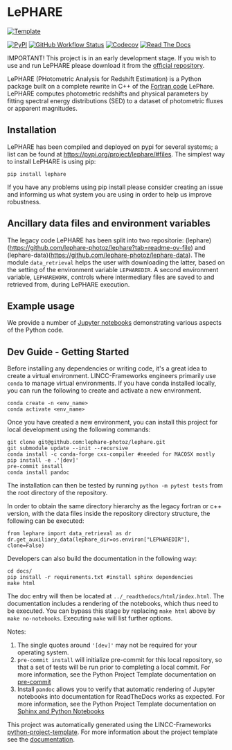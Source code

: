 # LePHARE

[![Template](https://img.shields.io/badge/Template-LINCC%20Frameworks%20Python%20Project%20Template-brightgreen)](https://lincc-ppt.readthedocs.io/en/latest/)

[![PyPI](https://img.shields.io/pypi/v/lephare?color=blue&logo=pypi&logoColor=white)](https://pypi.org/project/lephare/)
[![GitHub Workflow Status](https://img.shields.io/github/actions/workflow/status/lincc-frameworks/lephare/smoke-test.yml)](https://github.com/lephare-photoz/lephare/actions/workflows/smoke-test.yml)
[![Codecov](https://codecov.io/gh/lephare-photoz/lephare/branch/main/graph/badge.svg)](https://codecov.io/gh/lephare-photoz/lephare)
[![Read The Docs](https://img.shields.io/readthedocs/lephare)](https://lephare.readthedocs.io/)

IMPORTANT! This project is in an early development stage. If you wish to use and run LePHARE please download it from the [official repository](https://gitlab.lam.fr/Galaxies/LEPHARE/).

LePHARE (PHotometric Analysis for Redshift Estimation) is a Python package built on a complete rewrite in C++ of the [Fortran code](https://www.cfht.hawaii.edu/~arnouts/LEPHARE/acknowledgement.html) LePhare.
LePHARE computes photometric redshifts and physical parameters by fitting spectral energy distributions (SED) to a dataset of photometric fluxes or apparent magnitudes.

## Installation

LePHARE has been compiled and deployed on pypi for several systems; a list can be found at https://pypi.org/project/lephare/#files.
The simplest way to install LePHARE is using pip:

```
pip install lephare
```

If you have any problems using pip install please consider creating an issue and informing us what system you are using in order to help us improve robustness.

## Ancillary data files and environment variables
The legacy code LePHARE has been split into two repositorie: (lephare)(https://github.com/lephare-photoz/lephare?tab=readme-ov-file)
and (lephare-data)(https://github.com/lephare-photoz/lephare-data). The module `data_retrieval` helps the user with downloading the latter, based on
the setting of the environment variable `LEPHAREDIR`.
A second environment variable, `LEPHAREWORK`, controls where intermediary files are saved to and retrieved from, during LePHARE execution.

## Example usage

We provide a number of [Jupyter notebooks](docs/notebooks/) demonstrating various aspects of the Python code.

## Dev Guide - Getting Started

Before installing any dependencies or writing code, it's a great idea to create a
virtual environment. LINCC-Frameworks engineers primarily use `conda` to manage virtual
environments. If you have conda installed locally, you can run the following to
create and activate a new environment.

```
conda create -n <env_name>
conda activate <env_name>
```

Once you have created a new environment, you can install this project for local
development using the following commands:

```
git clone git@github.com:lephare-photoz/lephare.git
git submodule update --init --recursive
conda install -c conda-forge cxx-compiler #needed for MACOSX mostly
pip install -e .'[dev]'
pre-commit install
conda install pandoc
```
The installation can then be tested by running `python -m pytest tests` from the root directory of the repository.

In order to obtain the same directory hierarchy as the legacy fortran or c++ version, with the data files inside the
repository directory structure, the following can be executed:

```
from lephare import data_retrieval as dr
dr.get_auxiliary_data(lephare_dir=os.environ["LEPHAREDIR"], clone=False)
```


Developers can also build the documentation in the following way:

```
cd docs/
pip install -r requirements.txt #install sphinx dependencies
make html
```

The doc entry will then be located at `../_readthedocs/html/index.html`. The documentation includes a rendering of
the notebooks, which thus need to be executed. You can bypass this stage by replacing `make html` above by `make no-notebooks`.
Executing `make` will list further options.

Notes:

1. The single quotes around `'[dev]'` may not be required for your operating system.
2. `pre-commit install` will initialize pre-commit for this local repository, so
   that a set of tests will be run prior to completing a local commit. For more
   information, see the Python Project Template documentation on 
   [pre-commit](https://lincc-ppt.readthedocs.io/en/latest/practices/precommit.html)
3. Install `pandoc` allows you to verify that automatic rendering of Jupyter notebooks
   into documentation for ReadTheDocs works as expected. For more information, see
   the Python Project Template documentation on
   [Sphinx and Python Notebooks](https://lincc-ppt.readthedocs.io/en/latest/practices/sphinx.html#python-notebooks)


This project was automatically generated using the LINCC-Frameworks 
[python-project-template](https://github.com/lincc-frameworks/python-project-template).
For more information about the project template see the 
[documentation](https://lincc-ppt.readthedocs.io/en/latest/).
